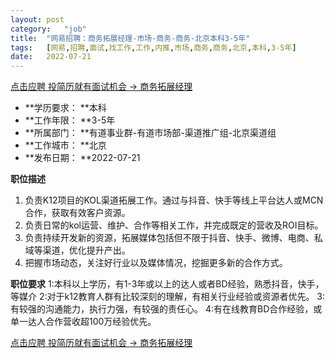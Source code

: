 ```yaml
---
layout:	post
category:	"job"
title:	"网易招聘：商务拓展经理-市场-商务-商务-北京本科3-5年"
tags:	[网易,招聘,面试,找工作,工作,内推,市场,商务,商务,北京,本科,3-5年]
date:	2022-07-21
---
```


[点击应聘 投简历就有面试机会 -> 商务拓展经理](http://mobile.bole.netease.com/bole/boleDetail?id=41513&employeeId=346f03c3cda5f04c&key=all)



- **学历要求： **本科
- **工作年限： **3-5年
- **所属部门： **有道事业群-有道市场部-渠道推广组-北京渠道组
- **工作城市： **北京
- **发布日期： **2022-07-21



**职位描述**
1. 负责K12项目的KOL渠道拓展工作。通过与抖音、快手等线上平台达人或MCN合作，获取有效客户资源。
2. 负责日常的kol运营、维护、合作等相关工作，并完成既定的营收及ROI目标。
3. 负责持续开发新的资源，拓展媒体包括但不限于抖音、快手、微博、电商、私域等渠道，优化提升产出。
4. 把握市场动态，关注好行业以及媒体情况，挖掘更多新的合作方式。



**职位要求**
1:本科以上学历，有1-3年或以上的达人或者BD经验，熟悉抖音，快手，等媒介
2:对于k12教育人群有比较深刻的理解，有相关行业经验或资源者优先。
3:有较强的沟通能力，执行力强，有较强的责任心。
4:有在线教育BD合作经验，或单一达人合作营收超100万经验优先。



[点击应聘 投简历就有面试机会 -> 商务拓展经理](http://mobile.bole.netease.com/bole/boleDetail?id=41513&employeeId=346f03c3cda5f04c&key=all)